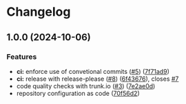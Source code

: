 # Changelog

## 1.0.0 (2024-10-06)


### Features

* **ci:** enforce use of convetional commits ([#5](https://github.com/constructions-incongrues/plomberie/issues/5)) ([7f71ad9](https://github.com/constructions-incongrues/plomberie/commit/7f71ad93da6c920a36f831be8f0ac0a10ee6a0da))
* **ci:** release with release-please ([#8](https://github.com/constructions-incongrues/plomberie/issues/8)) ([6f43676](https://github.com/constructions-incongrues/plomberie/commit/6f4367668a990eccd7e4981c2381af65cc8fa9cb)), closes [#7](https://github.com/constructions-incongrues/plomberie/issues/7)
* code quality checks with trunk.io ([#3](https://github.com/constructions-incongrues/plomberie/issues/3)) ([7e2ae0d](https://github.com/constructions-incongrues/plomberie/commit/7e2ae0df660ac203dfe71718480127ef5919a5f5))
* repository configuration as code ([70f56d2](https://github.com/constructions-incongrues/plomberie/commit/70f56d2de33a04faf5aaddc3adf2a33ff85f1ace))
